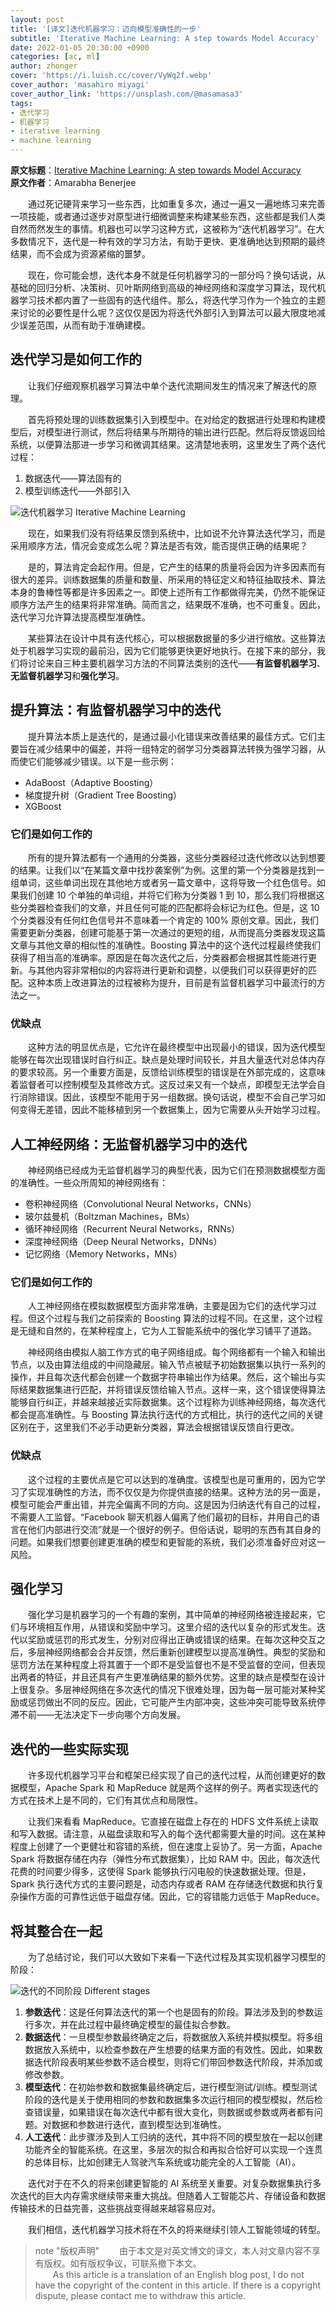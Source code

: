 ```yaml
---
layout: post
title: '[译文]迭代机器学习：迈向模型准确性的一步'
subtitle: 'Iterative Machine Learning: A step towards Model Accuracy'
date: 2022-01-05 20:30:00 +0900
categories: [ac, ml]
author: zhonger
cover: 'https://i.luish.cc/cover/VyWq2f.webp'
cover_author: 'masahiro miyagi'
cover_author_link: 'https://unsplash.com/@masamasa3'
tags: 
- 迭代学习 
- 机器学习 
- iterative learning
- machine learning
---
```



**原文标题**：[Iterative Machine Learning: A step towards Model Accuracy](https://hub.packtpub.com/iterative-machine-learning-step-towards-model-accuracy/)  
**原文作者**：Amarabha Benerjee

&emsp;&emsp;通过死记硬背来学习一些东西，比如重复多次，通过一遍又一遍地练习来完善一项技能，或者通过逐步对原型进行细微调整来构建某些东西，这些都是我们人类自然而然发生的事情。机器也可以学习这种方式，这被称为“迭代机器学习”。在大多数情况下，迭代是一种有效的学习方法，有助于更快、更准确地达到预期的最终结果，而不会成为资源紧缩的噩梦。

&emsp;&emsp;现在，你可能会想，迭代本身不就是任何机器学习的一部分吗？换句话说，从基础的回归分析、决策树、贝叶斯网络到高级的神经网络和深度学习算法，现代机器学习技术都内置了一些固有的迭代组件。那么，将迭代学习作为一个独立的主题来讨论的必要性是什么呢？这仅仅是因为将迭代外部引入到算法可以最大限度地减少误差范围，从而有助于准确建模。

## 迭代学习是如何工作的

&emsp;&emsp;让我们仔细观察机器学习算法中单个迭代流期间发生的情况来了解迭代的原理。

&emsp;&emsp;首先将预处理的训练数据集引入到模型中。在对给定的数据进行处理和构建模型后，对模型进行测试，然后将结果与所期待的输出进行匹配。然后将反馈返回给系统，以便算法那进一步学习和微调其结果。这清楚地表明，这里发生了两个迭代过程：

1. 数据迭代——算法固有的
2. 模型训练迭代——外部引入

![迭代机器学习 Iterative Machine Learning](https://i.luish.cc/blog/19OqPp.webp)

&emsp;&emsp;现在，如果我们没有将结果反馈到系统中，比如说不允许算法迭代学习，而是采用顺序方法，情况会变成怎么呢？算法是否有效，能否提供正确的结果呢？

&emsp;&emsp;是的，算法肯定会起作用。但是，它产生的结果的质量将会因为许多因素而有很大的差异。训练数据集的质量和数量、所采用的特征定义和特征抽取技术、算法本身的鲁棒性等都是许多因素之一。即使上述所有工作都做得完美，仍然不能保证顺序方法产生的结果将非常准确。简而言之，结果既不准确，也不可重复。因此，迭代学习允许算法提高模型准确性。

&emsp;&emsp;某些算法在设计中具有迭代核心，可以根据数据量的多少进行缩放。这些算法处于机器学习实现的最前沿，因为它们能够更快更好地执行。在接下来的部分，我们将讨论来自三种主要机器学习方法的不同算法类别的迭代——**有监督机器学习**、**无监督机器学习**和**强化学习**。

## 提升算法：有监督机器学习中的迭代

&emsp;&emsp;提升算法本质上是迭代的，是通过最小化错误来改善结果的最佳方式。它们主要旨在减少结果中的偏差，并将一组特定的弱学习分类器算法转换为强学习器，从而使它们能够减少错误。以下是一些示例：

- AdaBoost（Adaptive Boosting）
- 梯度提升树（Gradient Tree Boosting）
- XGBoost

### 它们是如何工作的

&emsp;&emsp;所有的提升算法都有一个通用的分类器，这些分类器经过迭代修改以达到想要的结果。让我们以“在某篇文章中找抄袭案例”为例。这里的第一个分类器是找到一组单词，这些单词出现在其他地方或者另一篇文章中，这将导致一个红色信号。如果我们创建 10 个单独的单词组，并将它们称为分类器 1 到 10，那么我们将根据这些分类器检查我们的文章，并且任何可能的匹配都将会标记为红色。但是，这 10 个分类器没有任何红色信号并不意味着一个肯定的 100% 原创文章。因此，我们需要更新分类器，创建可能基于第一次通过的更短的组，从而提高分类器发现这篇文章与其他文章的相似性的准确性。Boosting 算法中的这个迭代过程最终使我们获得了相当高的准确率。原因是在每次迭代之后，分类器都会根据其性能进行更新。与其他内容非常相似的内容将进行更新和调整，以便我们可以获得更好的匹配。这种本质上改进算法的过程被称为提升，目前是有监督机器学习中最流行的方法之一。

### 优缺点

&emsp;&emsp;这种方法的明显优点是，它允许在最终模型中出现最小的错误，因为迭代模型能够在每次出现错误时自行纠正。缺点是处理时间较长，并且大量迭代对总体内存的要求较高。另一个重要方面是，反馈给训练模型的错误是在外部完成的，这意味着监督者可以控制模型及其修改方式。这反过来又有一个缺点，即模型无法学会自行消除错误。因此，该模型不能用于另一组数据。换句话说，模型不会自己学习如何变得无差错，因此不能移植到另一个数据集上，因为它需要从头开始学习过程。

## 人工神经网络：无监督机器学习中的迭代

&emsp;&emsp;神经网络已经成为无监督机器学习的典型代表，因为它们在预测数据模型方面的准确性。一些众所周知的神经网络有：

- 卷积神经网络（Convolutional Neural Networks，CNNs）
- 玻尔兹曼机（Boltzman Machines，BMs）
- 循环神经网络（Recurrent Neural Networks，RNNs）
- 深度神经网络（Deep Neural Networks，DNNs）
- 记忆网络（Memory Networks，MNs）

### 它们是如何工作的

&emsp;&emsp;人工神经网络在模拟数据模型方面非常准确，主要是因为它们的迭代学习过程。但这个过程与我们之前探索的 Boosting 算法的过程不同。在这里，这个过程是无缝和自然的，在某种程度上，它为人工智能系统中的强化学习铺平了道路。

&emsp;&emsp;神经网络由模拟人脑工作方式的电子网络组成。每个网络都有一个输入和输出节点，以及由算法组成的中间隐藏层。输入节点被赋予初始数据集以执行一系列的操作，并且每次迭代都会创建一个数据字符串输出作为结果。然后，这个输出与实际结果数据集进行匹配，并将错误反馈给输入节点。这样一来，这个错误使得算法能够自行纠正，并越来越接近实际数据集。这个过程称为训练神经网络，每次迭代都会提高准确性。与 Boosting 算法执行迭代的方式相比，执行的迭代之间的关键区别在于，这里我们不必手动更新分类器，算法会根据错误反馈自行更改。

### 优缺点

&emsp;&emsp;这个过程的主要优点是它可以达到的准确度。该模型也是可重用的，因为它学习了实现准确性的方法，而不仅仅是为你提供直接的结果。这种方法的另一面是，模型可能会严重出错，并完全偏离不同的方向。这是因为归纳迭代有自己的过程，不需要人工监督。“Facebook 聊天机器人偏离了他们最初的目标，并用自己的语言在他们内部进行交流”就是一个很好的例子。但俗话说，聪明的东西有其自身的问题。如果我们想要创建更准确的模型和更智能的系统，我们必须准备好应对这一风险。

## 强化学习

&emsp;&emsp;强化学习是机器学习的一个有趣的案例，其中简单的神经网络被连接起来，它们与环境相互作用，从错误和奖励中学习。这里介绍的迭代以复杂的形式发生。迭代以奖励或惩罚的形式发生，分别对应得出正确或错误的结果。在每次这种交互之后，多层神经网络都会合并反馈，然后重新创建模型以提高准确性。典型的奖励和惩罚方法在某种程度上将其置于一个即不是受监督也不是不受监督的空间，但表现出两者的特征，并且还具有产生更准确结果的额外优势。这里的缺点是模型在设计上很复杂。多层神经网络在多次迭代的情况下很难处理，因为每一层可能对某种奖励或惩罚做出不同的反应。因此，它可能产生内部冲突，这些冲突可能导致系统停滞不前——无法决定下一步向哪个方向发展。

## 迭代的一些实际实现

&emsp;&emsp;许多现代机器学习平台和框架已经实现了自己的迭代过程，从而创建更好的数据模型，Apache Spark 和 MapReduce 就是两个这样的例子。两者实现迭代的方式在技术上是不同的，它们有其优点和局限性。

&emsp;&emsp;让我们来看看 MapReduce。它直接在磁盘上存在的 HDFS 文件系统上读取和写入数据。请注意，从磁盘读取和写入的每个迭代都需要大量的时间。这在某种程度上创建了一个更健壮和容错的系统，但在速度上妥协了。另一方面，Apache Spark 将数据存储在内存（弹性分布式数据集），比如 RAM 中。因此，每次迭代花费的时间要少得多，这使得 Spark 能够执行闪电般的快速数据处理。但是，Spark 执行迭代方式的主要问题是，动态内存或者 RAM 在存储迭代数据和执行复杂操作方面的可靠性远低于磁盘存储。因此，它的容错能力远低于 MapReduce。

## 将其整合在一起

&emsp;&emsp;为了总结讨论，我们可以大致如下来看一下迭代过程及其实现机器学习模型的阶段：

![迭代的不同阶段 Different stages](https://i.luish.cc/blog/WMRZBJ.webp)

1. **参数迭代**：这是任何算法迭代的第一个也是固有的阶段。算法涉及到的参数运行多次，并在此过程中最终确定模型的最佳拟合参数。
2. **数据迭代**：一旦模型参数最终确定之后，将数据放入系统并模拟模型。将多组数据放入系统中，以检查参数在产生想要的结果方面的有效性。因此，如果数据迭代阶段表明某些参数不适合模型，则将它们带回参数迭代阶段，并添加或修改参数。
3. **模型迭代**：在初始参数和数据集最终确定后，进行模型测试/训练。模型测试阶段的迭代是关于使用相同的参数和数据集多次运行相同的模型模拟，然后检查错误量，如果错误在每次迭代中都有很大变化，则数据或参数或两者都有问题。对数据和参数进行迭代，直到模型达到准确性。
4. **人工迭代**：此步骤涉及到人工归纳的迭代，其中将不同的模型放在一起以创建功能齐全的智能系统。在这里，多层次的拟合和再拟合恰好可以实现一个连贯的总体目标，比如创建无人驾驶汽车系统或功能完全的人工智能（AI）。

&emsp;&emsp;迭代对于在不久的将来创建更智能的 AI 系统至关重要。对复杂数据集执行多次迭代的巨大内存需求继续带来重大挑战。但随着人工智能芯片、存储设备和数据传输技术的日益完善，这些挑战变得越来越容易应对。

&emsp;&emsp;我们相信，迭代机器学习技术将在不久的将来继续引领人工智能领域的转型。

> note "版权声明"
> &emsp;&emsp;由于本文是对英文博文的译文，本人对文章内容不享有版权。如有版权争议，可联系撤下本文。  
> &emsp;&emsp;As this article is a translation of an English blog post, I do not have the copyright of the content in this article. If there is a copyright dispute, please contact me to withdraw this article.
